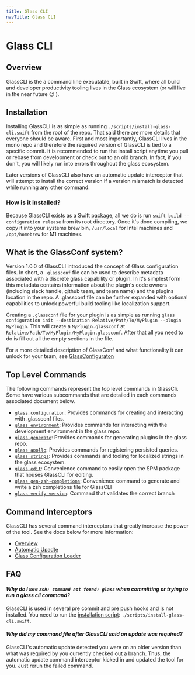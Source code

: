```yaml
---
title: Glass CLI
navTitle: Glass CLI
---
```


# **Glass CLI**

## **Overview**
GlassCLI is the a command line executable, built in Swift, where all build and developer productivity tooling lives in the Glass ecosystem (or will live in the near future :wink: ).

## **Installation**
Installing GlassCLI is as simple as running `./scripts/install-glass-cli.swift` from the root of the repo. That said there are more details that everyone should be aware. First and most importantly, GlassCLI lives in the mono repo and therefore the required version of GlassCLI is tied to a specific commit. It is recommended to run the install script anytime you pull or rebase from development or check out to an old branch. In fact, if you don't, you will likely run into errors throughout the glass ecosystem.

Later versions of GlassCLI also have an automatic update interceptor that will attempt to install the correct version if a version mismatch is detected while running any other command. 

### How is it installed? 
Because GlassCLI exists as a Swift package, all we do is run `swift build --configuration release` from its root directory. Once it's done compiling, we copy it into your systems brew bin, `/usr/local` for Intel machines and `/opt/homebrew` for M1 machines.

## **What is the GlassConf system?**
Version 1.0.0 of GlassCLI introduced the concept of Glass configuration files. In short, a `.glassconf` file can be used to describe metadata associated with a discrete glass capability or plugin. In it's simplest form this metadata contains information about the plugin's code owners (including slack handle, github team, and team name) and the plugins location in the repo. A .glassconf file can be further expanded with optional capabilities to unlock powerful build tooling like localization support. 

Creating a `.glassconf` file for your plugin is as simple as running `glass configuration init --destination Relative/Path/To/MyPlugin --plugin MyPlugin`. This will create a `MyPlugin.glassconf` at `Relative/Path/To/MyPlugin/MyPlugin.glassconf`. After that all you need to do is fill out all the empty sections in the file. 

For a more detailed description of GlassConf and what functionality it can unlock for your team, see [GlassConfiguraton](./Commands/GlassConfiguration.md)

## **Top Level Commands**
The following commands represent the top level commands in GlassCli. Some have various subcommands that are detailed in each commands associated document below.
- [`glass configuration`](./Commands/GlassConfiguration.md): Provides commands for creating and interacting with .glassconf files.
- [`glass environment`](./Commands/Environment.md): Provides commands for interacting with the development environment in the glass repo. 
- [`glass generate`](./Commands/Generate.md): Provides commands for generating plugins in the glass repo.
- [`glass apollo`](./Commands/Apollo.md): Provides commands for registering persisted queries.
- [`glass strings`](./Commands/Strings.md): Provides commands and tooling for localized strings in the glass ecosystem.
- [`glass edit`](./Commands/Edit.md): Convenience command to easily open the SPM package that houses GlassCLI for editing. 
- [`glass gen-zsh-completions`](./Commands/GenZshCompletions.md): Convenience command to generate and write a zsh completions file for GlassCLI
- [`glass verify-version`](./Commands/VerifyVersion.md): Command that validates the correct branch

## **Command Interceptors**
GlassCLI has several command interceptors that greatly increase the power of the tool. See the docs below for more information:
- [Overview](./Interceptors/index.md)
- [Automatic Upadte](./Interceptors/automaticUpdate.md)
- [Glass Configuration Loader](./Interceptors/configurationLoader.md)

## **FAQ**

#### *Why do I see `zsh: command not found: glass` when committing or trying to run a glass cli command?*
GlassCLI is used in several pre commit and pre push hooks and is not installed. You need to run the [installation script](https://gecgithub01.walmart.com/walmart-ios/glass-app/blob/development/scripts/install-glass-cli.swift): `./scripts/install-glass-cli.swift`.

#### *Why did my command file after GlassCLI said an update was required?*
GlassCLI's automatic update detected you were on an older version than what was required by you currently checked out a branch. Thus, the automatic update command interceptor kicked in and updated the tool for you. Just rerun the failed command.
